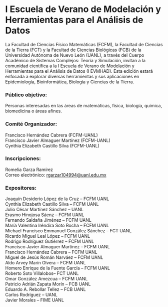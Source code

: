 # I Escuela de Verano de Modelación y Herramientas para el Análisis de Datos
La Facultad de Ciencias Físico Matemáticas (FCFM), la Facultad de Ciencias de la Tierra (FCT) y la Facultad de Ciencias Biológicas (FCB) de la Universidad Autónoma de Nuevo León (UANL), a través del Cuerpo Académico de Sistemas Complejos: Teoría y Simulación, invitan a la comunidad científica a la I Escuela de Verano de Modelación y Herramientas para el Análisis de Datos (I EVMHAD). Esta edición estará enfocada a explorar diversas herramientas y sus aplicaciones en Epidemiología, Bioinformática, Biología y Ciencias de la Tierra.<br />

### Público objetivo:
Personas interesadas en las áreas de matemáticas, física, biología, química, biomedicina o áreas afines.

### Comité Organizador:
Francisco Hernández Cabrera (FCFM-UANL)<br />
Francisco Javier Almaguer Martínez (FCFM-UANL)<br />
Cynthia Elizabeth Castillo Silva (FCFM-UANL)<br />

### Inscripciones:
Romelia Garza Ramírez<br />
Correo electrónico: rgarzar104994@uanl.edu.mx

### Expositores:
Joaquín Desiderio López de la Cruz – FCFM UANL<br />
Cynthia Elizabeth Castillo Silva – FCFM UANL<br />
Julio César Martínez Sánchez – UANL<br />
Erasmo Hinojosa Sáenz – FCFM UANL<br />
Fernando Saldaña Jiménez – FCFM UANL<br />
María Valentina Iréndira Soto Rocha – FCFM UANL<br />
Michael Francisco Emmanuel González Sánchez – FCT UANL<br />
Ricardo Miguel Leal López – FCFM UANL<br />
Rodrigo Rodríguez Gutiérrez – FCFM UANL<br />
Francisco Javier Almaguer Martínez – FCFM UANL<br />
Francisco Hernández Cabrera – FCFM UANL<br />
Miguel de Jesús Román Narváez – FCFM UANL<br />
Aldo Arvey Marín Olvera – FCFM UANL<br />
Homero Enrique de la Fuente García – FCFM UANL<br />
Roberto Soto Villalobos– FCT UANL<br />
Omar González Amezcua – FCFM UANL<br />
Patricio Adrián Zapata Morín – FCB UANL<br />
Eduardo A. Rebollar Tellez – FCB UANL<br />
Carlos Rodríguez – UANL<br />
Javier Morales – FIME UANL

